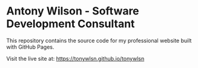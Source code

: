 # Antony Wilson - Software Development Consultant

This repository contains the source code for my professional website built with GitHub Pages.

Visit the live site at: https://tonywlsn.github.io/tonywlsn
